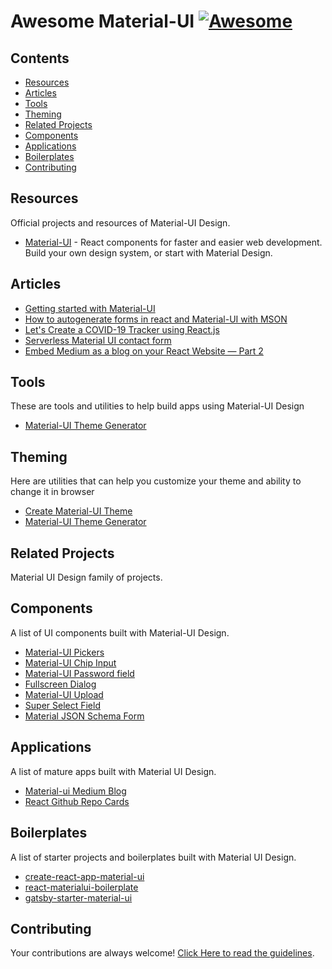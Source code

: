 # Awesome Material-UI [![Awesome](https://cdn.rawgit.com/sindresorhus/awesome/d7305f38d29fed78fa85652e3a63e154dd8e8829/media/badge.svg)](https://github.com/sindresorhus/awesome)

## Contents

- [Resources](#resources)
- [Articles](#articles)
- [Tools](#tools)
- [Theming](#theming)
- [Related Projects](#related-projects)
- [Components](#components)
- [Applications](#applications)
- [Boilerplates](#boilerplates)
- [Contributing](#contributing)

## Resources

Official projects and resources of Material-UI Design.

- [Material-UI](https://material-ui.com/) - React components for faster and easier web development. Build your own design system, or start with Material Design.

## Articles

- [Getting started with Material-UI](https://medium.com/codingthesmartway-com-blog/getting-started-with-material-ui-for-react-material-design-for-react-364b2688b555)
- [How to autogenerate forms in react and Material-UI with MSON](https://medium.com/free-code-camp/how-to-autogenerate-forms-in-react-and-material-ui-with-mson-5771b1b7e739)
- [Let's Create a COVID-19 Tracker using React.js](https://towardsdatascience.com/lets-create-a-covid-19-tracker-using-react-js-5a3a0265a633)
- [Serverless Material UI contact form](https://medium.com/design-bootcamp/serverless-material-ui-contact-form-55296e107609)
- [Embed Medium as a blog on your React Website — Part 2](https://medium.com/datadriveninvestor/embed-medium-as-a-blog-on-your-react-website-part-2-187db2b60a59)

## Tools

These are tools and utilities to help build apps using Material-UI Design

- [Material-UI Theme Generator](https://cimdalli.github.io/mui-theme-generator/)

## Theming

Here are utilities that can help you customize your theme and ability to change it in browser

- [Create Material-UI Theme](https://github.com/react-theming/create-mui-theme)
- [Material-UI Theme Generator](https://cimdalli.github.io/mui-theme-generator/)

## Related Projects

Material UI Design family of projects.

## Components

A list of UI components built with Material-UI Design.

- [Material-UI Pickers](https://github.com/mui-org/material-ui-pickers)
- [Material-UI Chip Input](https://github.com/TeamWertarbyte/material-ui-chip-input)
- [Material-UI Password field](https://github.com/TeamWertarbyte/material-ui-password-field)
- [Fullscreen Dialog](https://github.com/TeamWertarbyte/material-ui-fullscreen-dialog)
- [Material-UI Upload](https://github.com/corpix/material-ui-upload)
- [Super Select Field](https://github.com/Sharlaan/material-ui-superselectfield)
- [Material JSON Schema Form](https://github.com/nadunindunil/material-jsonschema-form)

## Applications

A list of mature apps built with Material UI Design.

- [Material-ui Medium Blog](https://github.com/sabesansathananthan/material-ui-medium-blog)
- [React Github Repo Cards](https://github.com/sabesansathananthan/react-github-repo-cards)

## Boilerplates

A list of starter projects and boilerplates built with Material UI Design.

- [create-react-app-material-ui](https://github.com/katopz/create-react-app-material-ui)
- [react-materialui-boilerplate](https://github.com/syedabuthahirm/react-materialui-boilerplate)
- [gatsby-starter-material-ui](https://github.com/nareshbhatia/gatsby-starter-material-ui)

## Contributing

Your contributions are always welcome! [Click Here to read the guidelines](https://github.com/nadunindunil/awesome-material-ui/blob/master/contributing.md).
